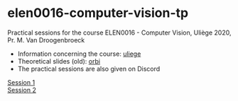 # elen0016-computer-vision-tp

Practical sessions for the course ELEN0016 - Computer Vision, Uliège 2020, Pr. M. Van Droogenbroeck

- Information concerning the course: [uliege](https://www.programmes.uliege.be/cocoon/20202021/cours/ELEN0016-2.html)  
- Theoretical slides (old): [orbi](https://orbi.uliege.be/handle/2268/184667)  
- The practical sessions are also given on Discord

[Session 1](https://github.com/rvandeghen/elen0016-computer-vision-tp/tree/master/notebooks/cv_tp1.ipynb)  
[Session 2](https://github.com/rvandeghen/elen0016-computer-vision-tp/tree/master/notebooks/cv_tp2.ipynb)
